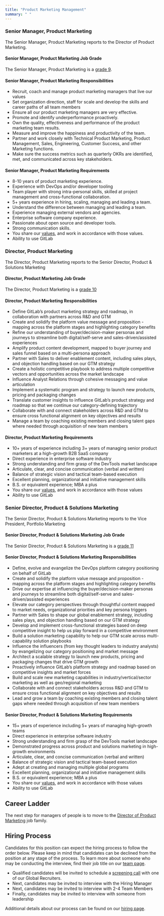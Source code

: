 ```yaml
---
title: "Product Marketing Management"
summary: " "
---
```


### Senior Manager, Product Marketing

The Senior Manager, Product Marketing reports to the Director of Product Marketing.

#### Senior Manager, Product Marketing Job Grade

The Senior Manager, Product Marketing is a [grade 9](/handbook/total-rewards/compensation/compensation-calculator/#gitlab-job-grades).

#### Senior Manager, Product Marketing Responsibilities

- Recruit, coach and manage product marketing managers that live our values
- Set organization direction, staff for scale and develop the skills and career paths of all team members
- Ensure all our product marketing managers are very effective.
- Promote  and identify underperformance proactively.
- Own the quality, effectiveness and performance of the product marketing team results.
- Measure and improve the happiness and productivity of the team.
- Partner and work closely with Technical Product Marketing, Product Management, Sales, Engineering, Customer Success, and other Marketing functions.
- Make sure the success metrics such as quarterly OKRs are identified, met, and communicated across key stakeholders.

#### Senior Manager, Product Marketing Requirements

- 8-10 years of product marketing experience.
- Experience with DevOps and/or developer tooling
- Team player with strong intra-personal skills, skilled at project management and cross-functional collaboration.
- 5+ years experience in hiring, scaling, managing and leading a team.
- Understand the difference between managing and leading a team.
- Experience managing external vendors and agencies.
- Enterprise software company experience.
- Passionate about open source and developer tools.
- Strong communication skills.
- You share our [values](/handbook/values/), and work in accordance with those values.
- Ability to use GitLab

### Director, Product Marketing

The Director, Product Marketing reports to the Senior Director, Product & Solutions Marketing

#### Director, Product Marketing Job Grade

The Director, Product Marketing is a [grade 10](/handbook/total-rewards/compensation/compensation-calculator/#gitlab-job-grades)

#### Director, Product Marketing Responsibilities

- Define GitLab’s product marketing strategy and roadmap, in collaboration with partners across R&D and GTM
- Create and solidify the platform value message and proposition - mapping across the platform stages and highlighting category benefits
- Refine our understanding of buyer/decision-maker personas and journeys to streamline both digital/self-serve and sales-driven/assisted experiences
- Amplify product content development, mapped to buyer journey and sales funnel based on a multi-persona approach
- Partner with Sales to deliver enablement content, including sales plays, and objection handling based on our GTM strategy
- Create a holistic competitive playbook to address multiple competitive vectors and opportunities across the market landscape
- Influence Analyst Relations through cohesive messaging and value articulation
- Implement a systematic program and strategy to launch new products, pricing and packaging changes
- Translate customer insights to influence GitLab’s product strategy and roadmap so that we continue our category-defining trajectory
- Collaborate with and connect stakeholders across R&D and GTM to ensure cross functional alignment on key objectives and results
- Manage a team by coaching existing members and closing talent gaps where needed through acquisition of new team members

#### Director, Product Marketing Requirements

- 10+ years of experience including 3+ years of managing senior product marketers at a high-growth B2B SaaS company
- Direct experience in enterprise software industry
- Strong understanding and firm grasp of the DevTools market landscape
- Articulate, clear, and concise communication (verbal and written)
- Balance of strategic vision and tactical team-based execution
- Excellent planning, organizational and initiative management skills
- B.S. or equivalent experience; MBA a plus
- You share our [values](/handbook/values/), and work in accordance with those values
- Ability to use GitLab

### Senior Director, Product & Solutions Marketing

The Senior Director, Product & Solutions Marketing reports to the Vice President, Portfolio Marketing

#### Senior Director, Product & Solutions Marketing Job Grade

The Senior Director, Product & Solutions Marketing is a [grade 11](/handbook/total-rewards/compensation/compensation-calculator/#gitlab-job-grades)

#### Senior Director, Product & Solutions Marketing Responsibilities

- Define, evolve and evangelize the DevOps platform category positioning on behalf of GitLab
- Create and solidify the platform value message and proposition - mapping across the platform stages and highlighting category benefits
- Drive our expertise at influencing the buyer/decision-maker personas and journeys to streamline both digital/self-serve and sales-driven/assisted experiences
- Elevate our category perspectives through thoughtful content mapped to market needs, organizational priorities and key persona triggers
- Partner with Sales to shape our global enablement strategy, including sales plays, and objection handling based on our GTM strategy
- Develop and implement cross-functional strategies based on deep competitive insight to help us play forward in a competitive environment
- Build a solution marketing capability to help our GTM scale across multi-capability solution playbooks
- Influence the influencers (from key thought leaders to industry analysts) by evangelizing our category positioning and market message
- Architect a scalable strategy to launch new products, pricing and packaging changes that drive GTM growth
- Proactively influence GitLab’s platform strategy and roadmap based on competitive insights and market forces
- Build and scale new marketing capabilities in industry/vertical/sector marketing as well as geo/regional marketing
- Collaborate with and connect stakeholders across R&D and GTM to ensure cross functional alignment on key objectives and results
- Lead and grow a team by coaching existing members and closing talent gaps where needed through acquisition of new team members

#### Senior Director, Product & Solutions Marketing Requirements

- 15+ years of experience including 5+ years of managing high-growth teams
- Direct experience in enterprise software industry
- Strong understanding and firm grasp of the DevTools market landscape
- Demonstrated progress across product and solutions marketing in high-growth environments
- Articulate, clear, and concise communication (verbal and written)
- Balance of strategic vision and tactical team-based execution
- Adept at creating and managing multiple global programs
- Excellent planning, organizational and initiative management skills
- B.S. or equivalent experience; MBA a plus
- You share our [values](/handbook/values/), and work in accordance with those values
- Ability to use GitLab


## Career Ladder

The next step for managers of people is to move to the [Director of Product Marketing](/job-families/marketing/vice-president-of-product-marketing/) job family.

## Hiring Process

Candidates for this position can expect the hiring process to follow the order below. Please keep in mind that candidates can be declined from the position at any stage of the process. To learn more about someone who may be conducting the interview, find their job title on our [team page](/handbook/company/team/).

- Qualified candidates will be invited to schedule a [screening call](/handbook/hiring/interviewing/#screening-call) with one of our Global Recruiters.
- Next, candidates may be invited to interview with the Hiring Manager
- Next, candidates may be invited to interview with 2-4 Team Members
- Finally, candidates may be invited to interview with someone from leadership

Additional details about our process can be found on our [hiring page](/handbook/hiring/).
